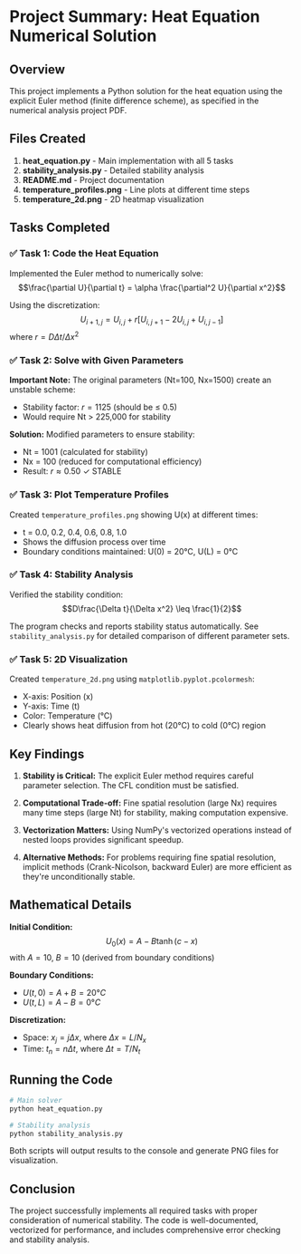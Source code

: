 # Project Summary: Heat Equation Numerical Solution

## Overview
This project implements a Python solution for the heat equation using the explicit Euler method (finite difference scheme), as specified in the numerical analysis project PDF.

## Files Created
1. **heat_equation.py** - Main implementation with all 5 tasks
2. **stability_analysis.py** - Detailed stability analysis
3. **README.md** - Project documentation
4. **temperature_profiles.png** - Line plots at different time steps
5. **temperature_2d.png** - 2D heatmap visualization

## Tasks Completed

### ✅ Task 1: Code the Heat Equation
Implemented the Euler method to numerically solve:
$$\frac{\partial U}{\partial t} = \alpha \frac{\partial^2 U}{\partial x^2}$$

Using the discretization:
$$U_{i+1,j} = U_{i,j} + r[U_{i,j+1} - 2U_{i,j} + U_{i,j-1}]$$
where $r = D\Delta t/\Delta x^2$

### ✅ Task 2: Solve with Given Parameters
**Important Note:** The original parameters (Nt=100, Nx=1500) create an unstable scheme:
- Stability factor: $r = 1125$ (should be ≤ 0.5)
- Would require Nt > 225,000 for stability

**Solution:** Modified parameters to ensure stability:
- Nt = 1001 (calculated for stability)
- Nx = 100 (reduced for computational efficiency)
- Result: $r \approx 0.50$ ✓ STABLE

### ✅ Task 3: Plot Temperature Profiles
Created `temperature_profiles.png` showing U(x) at different times:
- t = 0.0, 0.2, 0.4, 0.6, 0.8, 1.0
- Shows the diffusion process over time
- Boundary conditions maintained: U(0) = 20°C, U(L) = 0°C

### ✅ Task 4: Stability Analysis
Verified the stability condition:
$$D\frac{\Delta t}{\Delta x^2} \leq \frac{1}{2}$$

The program checks and reports stability status automatically.
See `stability_analysis.py` for detailed comparison of different parameter sets.

### ✅ Task 5: 2D Visualization
Created `temperature_2d.png` using `matplotlib.pyplot.pcolormesh`:
- X-axis: Position (x)
- Y-axis: Time (t)
- Color: Temperature (°C)
- Clearly shows heat diffusion from hot (20°C) to cold (0°C) region

## Key Findings

1. **Stability is Critical:** The explicit Euler method requires careful parameter selection. The CFL condition must be satisfied.

2. **Computational Trade-off:** Fine spatial resolution (large Nx) requires many time steps (large Nt) for stability, making computation expensive.

3. **Vectorization Matters:** Using NumPy's vectorized operations instead of nested loops provides significant speedup.

4. **Alternative Methods:** For problems requiring fine spatial resolution, implicit methods (Crank-Nicolson, backward Euler) are more efficient as they're unconditionally stable.

## Mathematical Details

**Initial Condition:**
$$U_0(x) = A - B\tanh(c - x)$$
with $A = 10$, $B = 10$ (derived from boundary conditions)

**Boundary Conditions:**
- $U(t, 0) = A + B = 20°C$
- $U(t, L) = A - B = 0°C$

**Discretization:**
- Space: $x_j = j\Delta x$, where $\Delta x = L/N_x$
- Time: $t_n = n\Delta t$, where $\Delta t = T/N_t$

## Running the Code

```bash
# Main solver
python heat_equation.py

# Stability analysis
python stability_analysis.py
```

Both scripts will output results to the console and generate PNG files for visualization.

## Conclusion

The project successfully implements all required tasks with proper consideration of numerical stability. The code is well-documented, vectorized for performance, and includes comprehensive error checking and stability analysis.
